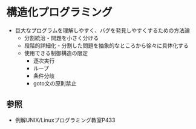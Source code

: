 # 構造化プログラミング
- 巨大なプログラムを理解しやすく、バグを発見しやすくするための方法論
  - 分割統治     - 問題を小さく分ける
  - 段階的詳細化 - 分割した問題を抽象的なところから徐々に具体化する
  - 使用できる制御構造の限定
    - 逐次実行
    - ループ
    - 条件分岐
    - goto文の原則禁止

## 参照
- 例解UNIX/Linuxプログラミング教室P433
